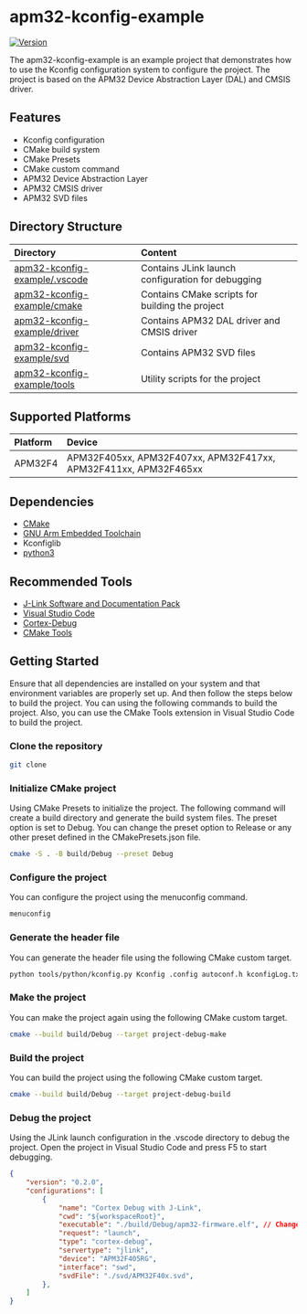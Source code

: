 # apm32-kconfig-example

[![Version](https://img.shields.io/github/v/release/LuckkMaker/apm32-cmake-example)](https://github.com/LuckkMaker/apm32-cmake-example/releases/latest)

The apm32-kconfig-example is an example project that demonstrates how to use the Kconfig configuration system to configure the project. The project is based on the APM32 Device Abstraction Layer (DAL) and CMSIS driver.

## Features

- Kconfig configuration
- CMake build system
- CMake Presets
- CMake custom command
- APM32 Device Abstraction Layer
- APM32 CMSIS driver
- APM32 SVD files

## Directory Structure

| Directory                                     | Content                                                      |
| :-------------------------------------------- | :----------------------------------------------------------- |
| [apm32-kconfig-example/.vscode](./.vscode)    | Contains JLink launch configuration for debugging            |
| [apm32-kconfig-example/cmake](./cmake)        | Contains CMake scripts for building the project              |
| [apm32-kconfig-example/driver](./driver)      | Contains APM32 DAL driver and CMSIS driver                   |
| [apm32-kconfig-example/svd](./svd)            | Contains APM32 SVD files                                     |
| [apm32-kconfig-example/tools](./tools)        | Utility scripts for the project                              |

## Supported Platforms

| Platform      | Device                                                          |
| :------------ | :-------------------------------------------------------------- |
| APM32F4       | APM32F405xx, APM32F407xx, APM32F417xx, APM32F411xx, APM32F465xx |

## Dependencies

- [CMake](https://cmake.org/)
- [GNU Arm Embedded Toolchain](https://developer.arm.com/tools-and-software/open-source-software/developer-tools/gnu-toolchain/gnu-rm)
- Kconfiglib
- [python3](https://www.python.org/)

## Recommended Tools

- [J-Link Software and Documentation Pack](https://www.segger.com/downloads/jlink/)
- [Visual Studio Code](https://code.visualstudio.com/)
- [Cortex-Debug](https://marketplace.visualstudio.com/items?itemName=marus25.cortex-debug)
- [CMake Tools](https://marketplace.visualstudio.com/items?itemName=ms-vscode.cmake-tools)

## Getting Started

Ensure that all dependencies are installed on your system and that environment variables are properly set up. And then follow the steps below to build the project.
You can using the following commands to build the project. Also, you can use the CMake Tools extension in Visual Studio Code to build the project.

### Clone the repository

```bash
git clone
```

### Initialize CMake project

Using CMake Presets to initialize the project. The following command will create a build directory and generate the build system files. The preset option is set to Debug. You can change the preset option to Release or any other preset defined in the CMakePresets.json file.

```bash
cmake -S . -B build/Debug --preset Debug
```

### Configure the project

You can configure the project using the menuconfig command.

```bash
menuconfig
```

### Generate the header file

You can generate the header file using the following CMake custom target.

```bash
python tools/python/kconfig.py Kconfig .config autoconf.h kconfigLog.txt .config
```

### Make the project

You can make the project again using the following CMake custom target.

```bash
cmake --build build/Debug --target project-debug-make
```

### Build the project

You can build the project using the following CMake custom target.

```bash
cmake --build build/Debug --target project-debug-build
```

### Debug the project

Using the JLink launch configuration in the .vscode directory to debug the project. Open the project in Visual Studio Code and press F5 to start debugging.

```json
{
    "version": "0.2.0",
    "configurations": [
        {
            "name": "Cortex Debug with J-Link",
            "cwd": "${workspaceRoot}",
            "executable": "./build/Debug/apm32-firmware.elf", // Change the executable path
            "request": "launch",
            "type": "cortex-debug",
            "servertype": "jlink",
            "device": "APM32F405RG",
            "interface": "swd",
            "svdFile": "./svd/APM32F40x.svd",
        },
    ]
}
```
